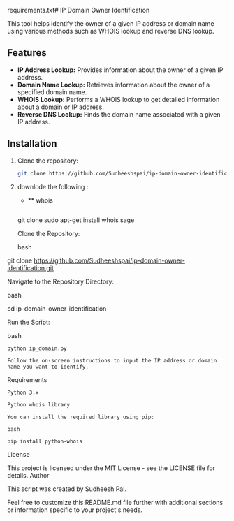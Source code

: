 requirements.txt# IP Domain Owner Identification

This tool helps identify the owner of a given IP address or domain name using various methods such as WHOIS lookup and reverse DNS lookup.

## Features

- **IP Address Lookup:** Provides information about the owner of a given IP address.
- **Domain Name Lookup:** Retrieves information about the owner of a specified domain name.
- **WHOIS Lookup:** Performs a WHOIS lookup to get detailed information about a domain or IP address.
- **Reverse DNS Lookup:** Finds the domain name associated with a given IP address.

## Installation

1. Clone the repository:

   ```bash
   git clone https://github.com/Sudheeshspai/ip-domain-owner-identification.git.IP oR DoMaIn 
2. downlode the following :
   - ** whois
        ```bash
   git clone
       sudo apt-get install whois
   sage

    Clone the Repository:

    bash

git clone https://github.com/Sudheeshspai/ip-domain-owner-identification.git

Navigate to the Repository Directory:

bash

cd ip-domain-owner-identification

Run the Script:

bash

    python ip_domain.py

    Follow the on-screen instructions to input the IP address or domain name you want to identify.

Requirements

    Python 3.x

    Python whois library

    You can install the required library using pip:

    bash

    pip install python-whois

License

This project is licensed under the MIT License - see the LICENSE file for details.
Author

This script was created by Sudheesh Pai.

Feel free to customize this README.md file further with additional sections or information specific to your project's needs.

   
